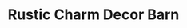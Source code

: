 ---
title: "Rustic Charm Decor Barn"
url: /dubuque/rustic-charm-decor-barn/
shop: interior decoration
---